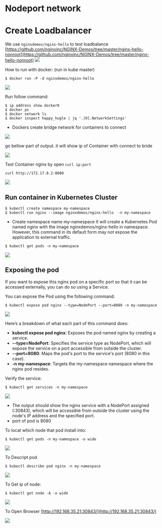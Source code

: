 # Nodeport network
# Create Loadbalancer

We use ```nginxdemos/nginx-hello``` to test loadbalance
[https://github.com/nginxinc/NGINX-Demos/tree/master/nginx-hello-nonroot](https://github.com/nginxinc/NGINX-Demos/tree/master/nginx-hello-nonroot)
![](../assets/images/10_nginx_hello.png)

How to run with docker:
(run in kube master)
```
$ docker run -P -d nginxdemos/nginx-hello
```
![](../assets/images/10_docker_nginx_hello.png)

Run follow command:
```
$ ip address show docker0
$ docker ps
$ docker network ls
$ docker inspect happy_hugle | jq '.[0].NetworkSettings'
```
- Dockers create bridge network for containers to connect 

![](../assets/images/10_nginx_network1.png)

go bellow part of output. it will show ip of Container with connect to bride

![](../assets/images/10_nginx_network2.png)

Test Container nginx by open ```curl ip:port```

```
curl http://172.17.0.2:8080
```
![](../assets/images/10_nginx_network3.png)

## Run container in Kubernetes Cluster
```
$ kubectl create namespace my-namespace
$ kubectl run nginx --image nginxdemos/nginx-hello  -n my-namespace
```
- Create namespace name my-namespace
It will create a Kubernetes Pod named nginx with the image nginxdemos/nginx-hello in namespace. However, this command in its default form may not expose the application to external traffic.

```
$ kubectl get pods -n my-namespace
```

![](../assets/images/10_kube_nginx_pod1.png)

## Exposing the pod

If you want to expose this nginx pod on a specific port so that it can be accessed externally, you can do so using a Service.

You can expose the Pod using the following command:
```
$ kubectl expose pod nginx --type=NodePort --port=8080 -n my-namespace
```

![](../assets/images/10_kube_nginx_pod2.png)

Here’s a breakdown of what each part of this command does:

- **kubectl expose pod nginx**: Exposes the pod named nginx by creating a service.
- **--type=NodePort**: Specifies the service type as NodePort, which will expose the service on a port accessible from outside the cluster.
- **--port=8080**: Maps the pod's port to the service's port (8080 in this case).
- **-n my-namespace**: Targets the my-namespace namespace where the nginx pod resides.

Verify the service:
```
$ kubectl get services -n my-namespace
```

![](../assets/images/10_kube_nginx_pod3.png)

- The output should show the nginx service with a NodePort assigned (:30843), which will be accessible from outside the cluster using the node's IP address and the specified port.
- port of pod is 8080

To locat which node that pod install into:
```
$ kubectl get pods -n my-namespace -o wide
```

![](../assets/images/10_kube_nginx_pod4.png)

To Descript pod
```
$ kubectl describe pod nginx -n my-namespace
```

![](../assets/images/10_kube_nginx_pod7.png)

To Get ip of node:
```
$ kubectl get node -A -o wide
```
![](../assets/images/10_kube_nginx_pod5.png)



To Open Browser [http://192.168.35.21:30843/](http://192.168.35.21:30843/)

![](../assets/images/10_kube_nginx_pod6.png)
